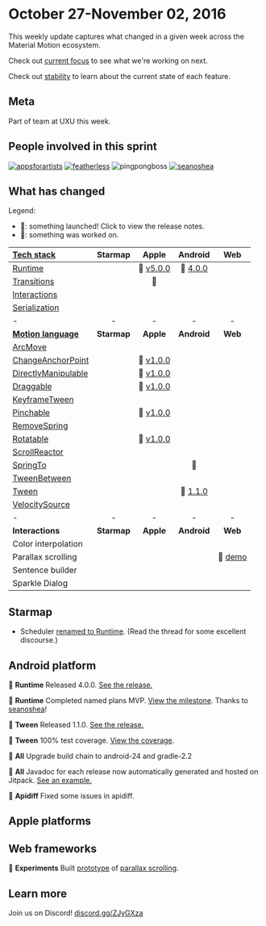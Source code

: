 # October 27-November 02, 2016

This weekly update captures what changed in a given week across the Material Motion ecosystem.

Check out [current focus](current_focus.md) to see what we're working on next.

Check out [stability](stability.md) to learn about the current state of each feature.

## Meta

Part of team at UXU this week.

## People involved in this sprint

[![appsforartists](https://avatars0.githubusercontent.com/u/926648?v=3&s=100)](https://github.com/appsforartists)
[![featherless](https://avatars0.githubusercontent.com/u/45670?v=3&s=100)](https://github.com/jverkoey)
![pingpongboss](https://avatars0.githubusercontent.com/u/719914?v=3&s=100)
[![seanoshea](https://avatars0.githubusercontent.com/u/97601?v=3&s=100)](https://github.com/seanoshea)

## What has changed

Legend:

- 🎉: something launched! Click to view the release notes.
- 📝: something was worked on.

| [Tech stack](https://material-motion.gitbooks.io/material-motion-starmap/content/specifications/#tech-stack)    | Starmap | Apple | Android | Web |
|:--------------|:-------:|:-----:|:-------:|:---:|
| [Runtime](https://material-motion.gitbooks.io/material-motion-starmap/content/specifications/runtime/)       | &nbsp; | 🎉 [v5.0.0](https://github.com/material-motion/material-motion-runtime-objc/releases/tag/v5.0.0) | 🎉 [4.0.0](https://github.com/material-motion/material-motion-runtime-android/releases/tag/4.0.0) | &nbsp;  |
| [Transitions](https://material-motion.gitbooks.io/material-motion-starmap/content/specifications/transitions.html)   | &nbsp;  | 📝  | &nbsp; | &nbsp; |
| [Interactions](https://material-motion.gitbooks.io/material-motion-starmap/content/specifications/interactions.html)  | &nbsp; | &nbsp; | &nbsp; | &nbsp; |
| [Serialization](https://material-motion.gitbooks.io/material-motion-starmap/content/specifications/serialization.html) | &nbsp; | &nbsp; | &nbsp; | &nbsp; |
| - | - | - | - | - |
| **[Motion language](https://material-motion.gitbooks.io/material-motion-starmap/content/specifications/motion-family.html)**       | **Starmap** | **Apple**  | **Android** | **Web**    |
| [ArcMove](https://material-motion.gitbooks.io/material-motion-starmap/content/specifications/plans/ArcMove.html)             | &nbsp; | &nbsp; | &nbsp; | &nbsp; |
| [ChangeAnchorPoint](https://material-motion.gitbooks.io/material-motion-starmap/content/specifications/plans/ChangeAnchorPoint.html)   | &nbsp; | 🎉 [v1.0.0](https://github.com/material-motion/material-motion-family-direct-manipulation-swift/releases/tag/v1.0.0) | &nbsp; | &nbsp; |
| [DirectlyManipulable](https://material-motion.gitbooks.io/material-motion-starmap/content/specifications/plans/DirectlyManipulable.html) | &nbsp; | 🎉 [v1.0.0](https://github.com/material-motion/material-motion-family-direct-manipulation-swift/releases/tag/v1.0.0) | &nbsp; | &nbsp; |
| [Draggable](https://material-motion.gitbooks.io/material-motion-starmap/content/specifications/plans/Draggable.html)           | &nbsp; | 🎉 [v1.0.0](https://github.com/material-motion/material-motion-family-direct-manipulation-swift/releases/tag/v1.0.0) | &nbsp; | &nbsp; |
| [KeyframeTween](https://material-motion.gitbooks.io/material-motion-starmap/content/specifications/plans/KeyframeTween.html)       | &nbsp; | &nbsp; | &nbsp; | &nbsp; |
| [Pinchable](https://material-motion.gitbooks.io/material-motion-starmap/content/specifications/plans/Pinchable.html)           | &nbsp; | 🎉 [v1.0.0](https://github.com/material-motion/material-motion-family-direct-manipulation-swift/releases/tag/v1.0.0) | &nbsp; | &nbsp; |
| [RemoveSpring](https://material-motion.gitbooks.io/material-motion-starmap/content/specifications/plans/RemoveSpring.html)        | &nbsp; | &nbsp; | &nbsp; | &nbsp; |
| [Rotatable](https://material-motion.gitbooks.io/material-motion-starmap/content/specifications/plans/Rotatable.html)           | &nbsp; | 🎉 [v1.0.0](https://github.com/material-motion/material-motion-family-direct-manipulation-swift/releases/tag/v1.0.0) | &nbsp; | &nbsp; |
| [ScrollReactor](https://material-motion.gitbooks.io/material-motion-starmap/content/specifications/plans/ScrollReactor.html)       | &nbsp; | &nbsp; | &nbsp; | &nbsp; |
| [SpringTo](https://material-motion.gitbooks.io/material-motion-starmap/content/specifications/plans/SpringTo.html)            | &nbsp; | &nbsp; | 📝 | &nbsp; |
| [TweenBetween](https://material-motion.gitbooks.io/material-motion-starmap/content/specifications/plans/TweenBetween.html)        | &nbsp; | &nbsp; | &nbsp; | &nbsp; |
| [Tween](https://material-motion.gitbooks.io/material-motion-starmap/content/specifications/plans/Tween.html)               | &nbsp; | &nbsp; | 🎉 [1.1.0](https://github.com/material-motion/material-motion-family-tween-android/releases/tag/1.1.0) | &nbsp; |
| [VelocitySource](https://material-motion.gitbooks.io/material-motion-starmap/content/specifications/plans/VelocitySource.html)      | &nbsp; | &nbsp; | &nbsp; | &nbsp; |
| - | - | - | - | - |
| **Interactions** | **Starmap** | **Apple** | **Android** | **Web** |
|  Color interpolation | &nbsp; | &nbsp; |  &nbsp; | &nbsp; |
|  Parallax scrolling | &nbsp; | &nbsp; |  &nbsp; | 🎉 [demo](https://material-motion.appspot.com/static/parallax/index.html) |
|  Sentence builder | &nbsp; | &nbsp; |  &nbsp; | &nbsp; |
|  Sparkle Dialog | &nbsp; | &nbsp; |  &nbsp; | &nbsp; |

## Starmap

- Scheduler [renamed to Runtime](https://groups.google.com/forum/#!topic/material-motion/FNULoSyqEOo).  (Read the thread for some excellent discourse.)

## Android platform

🎉 **Runtime** Released 4.0.0. [See the release.](https://github.com/material-motion/material-motion-runtime-android/releases/tag/4.0.0)

🎉 **Runtime** Completed named plans MVP. [View the milestone](https://github.com/material-motion/material-motion-runtime-android/milestone/5). Thanks to [seanoshea](https://github.com/seanoshea)!

🎉 **Tween** Released 1.1.0. [See the release.](https://github.com/material-motion/material-motion-family-tween-android/releases/tag/1.1.0)

🎉 **Tween** 100% test coverage. [View the coverage](https://codecov.io/gh/material-motion/material-motion-family-tween-android).

🎉 **All** Upgrade build chain to android-24 and gradle-2.2

🎉 **All** Javadoc for each release now automatically generated and hosted on Jitpack. [See an example.](https://jitpack.io/com/github/material-motion/material-motion-runtime-android/4.0.0/javadoc/)

📝 **Apidiff** Fixed some issues in apidiff.

## Apple platforms

## Web frameworks

🎉 **Experiments** Built [prototype](https://material-motion.appspot.com/static/parallax/index.html) of [parallax scrolling](https://github.com/material-motion/material-motion-experiments-js/commit/b422d4cfa5c0662920faa38ea78459cda94480ce).

## Learn more

Join us on Discord! [discord.gg/ZJyGXza](https://discord.gg/ZJyGXza)


